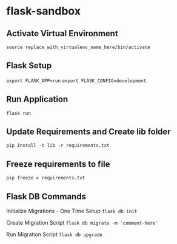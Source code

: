 # flask-sandbox

## Activate Virtual Environment
`source replace_with_virtualenv_name_here/bin/activate`

## Flask Setup
`export FLASK_APP=run`
`export FLASK_CONFIG=development`

## Run Application
`flask run`

## Update Requirements and Create lib folder
`pip install -t lib -r requirements.txt`

## Freeze requirements to file
`pip freeze > requirements.txt`

## Flask DB Commands

Initialize Migrations - One Time Setup
`flask db init`

Create Migration Script
`flask db migrate -m 'comment-here'`

Run Migration Script
`flask db upgrade`

